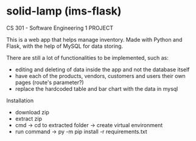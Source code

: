 # solid-lamp (ims-flask)
CS 301 - Software Engineering 1
PROJECT

This is a web app that helps manage inventory.
Made with Python and Flask, with the help of MySQL for data storing.

There are still a lot of functionalities to be implemented, such as:
- editing and deleting of data inside the app and not the database itself
- have each of the products, vendors, customers and users their own pages (route's parameter?)
- replace the hardcoded table and bar chart with the data in mysql

Installation
- download zip
- extract zip
- cmd -> cd to extracted folder -> create virtual environment
- run command -> py -m pip install -r requirements.txt
